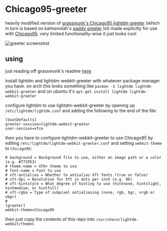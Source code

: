 # Chicago95-greeter
heavily modified version of [grassmunk's Chicago95 lightdm greeter](https://github.com/grassmunk/Chicago95/tree/master/Lightdm/Chicago95) (which in turn is based on kalmanolah's [paddy greeter](https://github.com/kalmanolah/paddy-greeter/) lol) made explicitly for use with [Chicago95](https://github.com/grassmunk/Chicago95/). very limited functionality-wise it just looks cool

![greeter screenshot](https://files.catbox.moe/k2p234.png)

using
-------------
just reading off grassmunk's readme [here](https://github.com/grassmunk/Chicago95/tree/master/Lightdm/Chicago95)

install lightdm and lightdm-webkit-greeter with whatever package manager you have. on arch this looks something like `pacman -S lightdm lightdm-webkit-greeter` and on ubuntu it's `apt-get install lightdm lightdm-webkit-greeter`

configure lightdm to use lightdm-webkit-greeter by opening up `/etc/lightdm/lightdm.conf` and adding the following to the end of the file:

```
[SeatDefaults]
greeter-session=lightdm-webkit-greeter
user-session=xfce
```

then you have to configure lightdm-webkit-greeter to use Chicago95 by editing `/etc/lightdm/lightdm-webkit-greeter.conf` and setting `webkit-theme` to `Chicago95`:

```
# background = Background file to use, either an image path or a color (e.g. #772953)
# theme-name = GTK+ theme to use
# font-name = Font to use
# xft-antialias = Whether to antialias Xft fonts (true or false)
# xft-dpi = Resolution for Xft in dots per inch (e.g. 96)
# xft-hintstyle = What degree of hinting to use (hintnone, hintslight, hintmedium, or hintfull)
# xft-rgba = Type of subpixel antialiasing (none, rgb, bgr, vrgb or vbgr)
#
[greeter]
webkit-theme=Chicago95
```

then just copy the contents of this repo into `/usr/share/lightdm-webkit/themes`